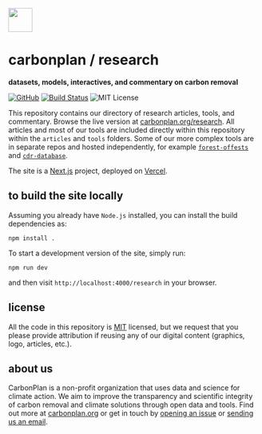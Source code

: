 <img
  src='https://carbonplan-assets.s3.amazonaws.com/monogram/dark-small.png'
  height='48'
/>

# carbonplan / research

**datasets, models, interactives, and commentary on carbon removal**

[![GitHub][github-badge]][github]
[![Build Status]][actions]
![MIT License][]

[github]: https://github.com/carbonplan/research
[github-badge]: https://badgen.net/badge/-/github?icon=github&label
[build status]: https://github.com/carbonplan/research/actions/workflows/main.yml/badge.svg
[actions]: https://github.com/carbonplan/research/actions/workflows/main.yaml
[mit license]: https://badgen.net/badge/license/MIT/blue

This repository contains our directory of research articles, tools, and commentary. Browse the live version at [carbonplan.org/research](https://carbonplan.org/research). All articles and most of our tools are included directly within this repository within the `articles` and `tools` folders. Some of our more complex tools are in separate repos and hosted independently, for example [`forest-offests`](https://github.com/carbonplan/forest-offsets-web) and [`cdr-database`](https://github.com/carbonplan/cdr-database).

The site is a [Next.js](https://nextjs.org/) project, deployed on [Vercel](https://vercel.com/).

## to build the site locally

Assuming you already have `Node.js` installed, you can install the build dependencies as:

```shell
npm install .
```

To start a development version of the site, simply run:

```shell
npm run dev
```

and then visit `http://localhost:4000/research` in your browser.

## license

All the code in this repository is [MIT](https://choosealicense.com/licenses/mit/) licensed, but we request that you please provide attribution if reusing any of our digital content (graphics, logo, articles, etc.).

## about us

CarbonPlan is a non-profit organization that uses data and science for climate action. We aim to improve the transparency and scientific integrity of carbon removal and climate solutions through open data and tools. Find out more at [carbonplan.org](https://carbonplan.org/) or get in touch by [opening an issue](https://github.com/carbonplan/research/issues/new) or [sending us an email](mailto:hello@carbonplan.org).
